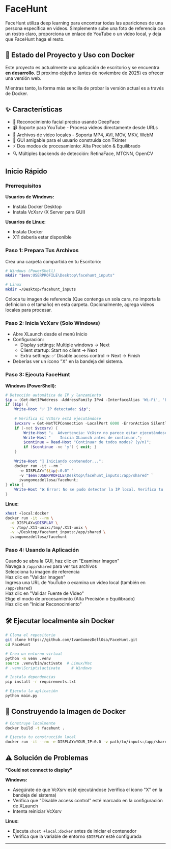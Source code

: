 # FaceHunt

FaceHunt utiliza deep learning para encontrar todas las apariciones de una persona específica en videos. Simplemente sube una foto de referencia con un rostro claro, proporciona un enlace de YouTube o un video local, y deja que FaceHunt haga el resto.

## 🚧 Estado del Proyecto y Uso con Docker

Este proyecto es actualmente una aplicación de escritorio y se encuentra **en desarrollo**. El proximo objetivo (antes de noviembre de 2025) es ofrecer una versión web.

Mientras tanto, la forma más sencilla de probar la versión actual es a través de Docker.

## ✨ Características

- 🎯 Reconocimiento facial preciso usando DeepFace
- 📹 Soporte para YouTube - Procesa videos directamente desde URLs
- 💾 Archivos de video locales - Soporta MP4, AVI, MOV, MKV, WebM
- 🎨 GUI amigable para el usuario construida con Tkinter
- ⚡ Dos modos de procesamiento: Alta Precisión & Equilibrado
- 🔍 Múltiples backends de detección: RetinaFace, MTCNN, OpenCV

## Inicio Rápido

### Prerrequisitos

**Usuarios de Windows:**

- Instala Docker Desktop
- Instala VcXsrv (X Server para GUI)

**Usuarios de Linux:**

- Instala Docker
- X11 debería estar disponible

### Paso 1: Prepara Tus Archivos

Crea una carpeta compartida en tu Escritorio:

```bash
# Windows (PowerShell)
mkdir "$env:USERPROFILE\Desktop\facehunt_inputs"

# Linux
mkdir ~/Desktop/facehunt_inputs
```

Coloca tu imagen de referencia (Que contenga un sola cara, no importa la definicion o el tamaño) en esta carpeta. Opcionalmente, agrega videos locales para procesar.

### Paso 2: Inicia VcXsrv (Solo Windows)

- Abre XLaunch desde el menú Inicio
- Configuración:
  - Display settings: Multiple windows → Next
  - Client startup: Start no client → Next
  - Extra settings: ✅ Disable access control → Next → Finish
- Deberías ver un ícono "X" en la bandeja del sistema.

### Paso 3: Ejecuta FaceHunt

**Windows (PowerShell):**

```powershell
# Detección automática de IP y lanzamiento
$ip = (Get-NetIPAddress -AddressFamily IPv4 -InterfaceAlias 'Wi-Fi', 'Ethernet' | Where-Object { $_.AddressState -eq 'Preferred' } | Select-Object -First 1).IPAddress;
if ($ip) {
    Write-Host "✅ IP detectada: $ip";
    
    # Verifica si VcXsrv está ejecutándose
    $vcxsrv = Get-NetTCPConnection -LocalPort 6000 -ErrorAction SilentlyContinue;
    if (-not $vcxsrv) {
        Write-Host "⚠️  Advertencia: VcXsrv no parece estar ejecutándose" -ForegroundColor Yellow;
        Write-Host "    Inicia XLaunch antes de continuar.";
        $continue = Read-Host "Continuar de todos modos? (y/n)";
        if ($continue -ne 'y') { exit; }
    }
    
    Write-Host "🚀 Iniciando contenedor...";
    docker run -it --rm `
      -e DISPLAY="${ip}:0.0" `
      -v "$env:USERPROFILE\Desktop\facehunt_inputs:/app/shared" `
      ivangomezdellosa/facehunt;
} else {
    Write-Host "❌ Error: No se pudo detectar la IP local. Verifica tu conexión de red.";
}
```

**Linux:**

```bash
xhost +local:docker
docker run -it --rm \
  -e DISPLAY=$DISPLAY \
  -v /tmp/.X11-unix:/tmp/.X11-unix \
  -v ~/Desktop/facehunt_inputs:/app/shared \
  ivangomezdellosa/facehunt
```

### Paso 4: Usando la Aplicación

Cuando se abra la GUI, haz clic en "Examinar Imagen"  
Navega a `/app/shared` para ver tus archivos  
Selecciona tu imagen de referencia  
Haz clic en "Validar Imagen"  
Ingresa una URL de YouTube o examina un video local (también en `/app/shared`)  
Haz clic en "Validar Fuente de Video"  
Elige el modo de procesamiento (Alta Precisión o Equilibrado)  
Haz clic en "Iniciar Reconocimiento"

## 🛠️ Ejecutar localmente sin Docker


```bash
# Clona el repositorio
git clone https://github.com/IvanGomezDellOsa/FaceHunt.git
cd FaceHunt

# Crea un entorno virtual
python -m venv .venv
source .venv/bin/activate  # Linux/Mac
# .venv\Scripts\activate     # Windows

# Instala dependencias
pip install -r requirements.txt

# Ejecuta la aplicación
python main.py
```

## 🔧 Construyendo la Imagen de Docker

```bash
# Construye localmente
docker build -t facehunt .

# Ejecuta tu construcción local
docker run -it --rm -e DISPLAY=YOUR_IP:0.0 -v path/to/inputs:/app/shared facehunt
```

## ⚠️ Solución de Problemas

**"Could not connect to display"**

**Windows:**
- Asegúrate de que VcXsrv esté ejecutándose (verifica el ícono "X" en la bandeja del sistema)
- Verifica que "Disable access control" esté marcado en la configuración de XLaunch
- Intenta reiniciar VcXsrv

**Linux:**
- Ejecuta `xhost +local:docker` antes de iniciar el contenedor
- Verifica que la variable de entorno `$DISPLAY` esté configurada

---
